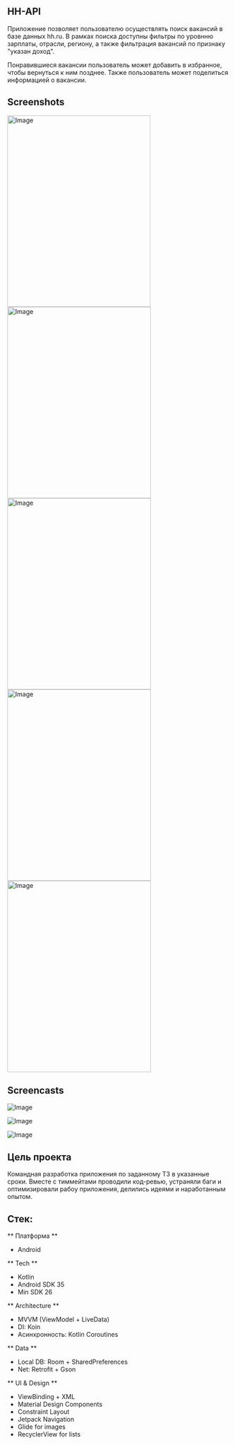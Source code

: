 ## HH-API

Приложение позволяет пользователю осуществлять поиск вакансий в базе данных hh.ru. В рамках поиска доступны фильтры по уровнню зарплаты, отрасли, региону, а также
фильтрация вакансий по признаку "указан доход".

Понравившиеся вакансии пользователь может добавить в избранное, чтобы вернуться к ним позднее. Также пользователь может поделиться информацией о вакансии.

## Screenshots ## 
<img width="324" height="433" alt="Image" src="https://github.com/user-attachments/assets/4d9afdeb-4276-493b-a0c1-67d58934fea1" />

<img width="325" height="433" alt="Image" src="https://github.com/user-attachments/assets/6cbecae9-319f-4d48-9b51-2c144840b055" />

<img width="325" height="433" alt="Image" src="https://github.com/user-attachments/assets/502e8330-289a-408d-808e-96d67a371e4a" />

<img width="325" height="433" alt="Image" src="https://github.com/user-attachments/assets/1ddd35c9-941d-48d1-a38c-e21ad61e0bd4" />

<img width="325" height="433" alt="Image" src="https://github.com/user-attachments/assets/bc81b98f-a3a8-4108-a6ae-765500deaf92" />

## Screencasts ## 
![Image](https://github.com/user-attachments/assets/3c7f34d3-a83d-430d-aff9-51a2c73b5dfe)

![Image](https://github.com/user-attachments/assets/69306f10-8dc5-479a-94d3-eda5f8bc950e)

![Image](https://github.com/user-attachments/assets/9a46cc82-42d3-4271-8fca-e6a0e267a016)


## Цель проекта
Командная разработка приложения по заданному ТЗ в указанные сроки. Вместе с тиммейтами проводили код-ревью, устраняли баги и оптимизировали рабоу приложения, делились идеями и наработанным опытом.

## Стек: 

** Платформа ** 
- Android

** Tech ** 
- Kotlin
- Android SDK 35
- Min SDK 26

** Architecture ** 
- MVVM (ViewModel + LiveData)
- DI: Koin
- Асинхронность: Kotlin Coroutines

** Data ** 
- Local DB: Room + SharedPreferences
- Net: Retrofit + Gson

** UI & Design **
- ViewBinding + XML
- Material Design Components
- Constraint Layout
- Jetpack Navigation
- Glide for images
- RecyclerView for lists
